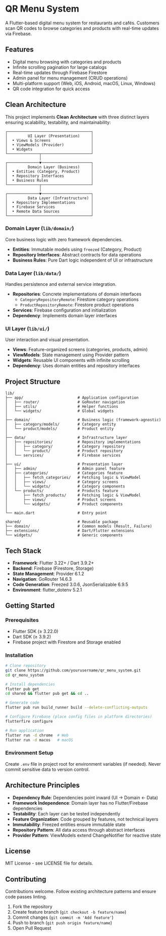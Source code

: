# QR Menu System

A Flutter-based digital menu system for restaurants and cafés. Customers scan QR codes to browse categories and products with real-time updates via Firebase.

## Features

- Digital menu browsing with categories and products
- Infinite scrolling pagination for large catalogs
- Real-time updates through Firebase Firestore
- Admin panel for menu management (CRUD operations)
- Multi-platform support (Web, iOS, Android, macOS, Linux, Windows)
- QR code integration for quick access

## Clean Architecture

This project implements **Clean Architecture** with three distinct layers ensuring scalability, testability, and maintainability:

```
┌─────────────────────────────────────┐
│         UI Layer (Presentation)     │
│  • Views & Screens                  │
│  • ViewModels (Provider)            │
│  • Widgets                          │
└──────────────┬──────────────────────┘
               │
┌──────────────▼──────────────────────┐
│         Domain Layer (Business)     │
│  • Entities (Category, Product)     │
│  • Repository Interfaces            │
│  • Business Rules                   │
└──────────────┬──────────────────────┘
               │
┌──────────────▼──────────────────────┐
│         Data Layer (Infrastructure) │
│  • Repository Implementations       │
│  • Firebase Services                │
│  • Remote Data Sources              │
└─────────────────────────────────────┘
```

### Domain Layer (`lib/domain/`)

Core business logic with zero framework dependencies.

- **Entities**: Immutable models using `freezed` (Category, Product)
- **Repository Interfaces**: Abstract contracts for data operations
- **Business Rules**: Pure Dart logic independent of UI or infrastructure

### Data Layer (`lib/data/`)

Handles persistence and external service integration.

- **Repositories**: Concrete implementations of domain interfaces
  - `CategoryRepositoryRemote`: Firestore category operations
  - `ProductRepositoryRemote`: Firestore product operations
- **Services**: Firebase configuration and initialization
- **Dependency**: Implements domain layer interfaces

### UI Layer (`lib/ui/`)

User interaction and visual presentation.

- **Views**: Feature-organized screens (categories, products, admin)
- **ViewModels**: State management using Provider pattern
- **Widgets**: Reusable UI components with infinite scrolling
- **Dependency**: Uses domain entities and repository interfaces

## Project Structure

```
lib/
├── app/                        # Application configuration
│   ├── router/                 # GoRouter navigation
│   ├── utils/                  # Helper functions
│   └── widgets/                # Global widgets
│
├── domain/                     # Business logic (framework-agnostic)
│   ├── category/models/        # Category entity
│   └── product/models/         # Product entity
│
├── data/                       # Infrastructure layer
│   ├── repositories/           # Repository implementations
│   │   ├── category/           # Category repository
│   │   └── product/            # Product repository
│   └── services/               # Firebase services
│
├── ui/                         # Presentation layer
│   ├── admin/                  # Admin panel feature
│   ├── categories/             # Categories feature
│   │   ├── fetch_categories/   # Fetching logic & ViewModel
│   │   ├── views/              # Category screens
│   │   └── widgets/            # Category components
│   └── products/               # Products feature
│       ├── fetch_products/     # Fetching logic & ViewModel
│       ├── views/              # Product screens
│       └── widgets/            # Product components
│
└── main.dart                   # Entry point

shared/                         # Reusable package
├── domain/                     # Common models (Result, Failure)
├── extensions/                 # Dart/Flutter extensions
└── widgets/                    # Generic components
```

## Tech Stack

- **Framework**: Flutter 3.22+ / Dart 3.9.2+
- **Backend**: Firebase (Firestore, Storage)
- **State Management**: Provider 6.1.2
- **Navigation**: GoRouter 14.6.3
- **Code Generation**: Freezed 3.0.6, JsonSerializable 6.9.5
- **Environment**: flutter_dotenv 5.2.1

## Getting Started

### Prerequisites

- Flutter SDK (≥ 3.22.0)
- Dart SDK (≥ 3.9.2)
- Firebase project with Firestore and Storage enabled

### Installation

```bash
# Clone repository
git clone https://github.com/yourusername/qr_menu_system.git
cd qr_menu_system

# Install dependencies
flutter pub get
cd shared && flutter pub get && cd ..

# Generate code
flutter pub run build_runner build --delete-conflicting-outputs

# Configure Firebase (place config files in platform directories)
flutterfire configure

# Run application
flutter run -d chrome  # Web
flutter run -d macos   # macOS
```

### Environment Setup

Create `.env` file in project root for environment variables (if needed). Never commit sensitive data to version control.

## Architecture Principles

- **Dependency Rule**: Dependencies point inward (UI → Domain ← Data)
- **Framework Independence**: Domain layer has no Flutter/Firebase dependencies
- **Testability**: Each layer can be tested independently
- **Feature Organization**: Code grouped by features, not technical layers
- **Immutability**: Freezed entities ensure immutable state
- **Repository Pattern**: All data access through abstract interfaces
- **Provider Pattern**: ViewModels extend ChangeNotifier for reactive state

## License

MIT License - see LICENSE file for details.

## Contributing

Contributions welcome. Follow existing architecture patterns and ensure code passes linting.

1. Fork the repository
2. Create feature branch (`git checkout -b feature/name`)
3. Commit changes (`git commit -m 'Add feature'`)
4. Push to branch (`git push origin feature/name`)
5. Open Pull Request
